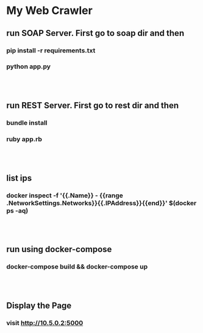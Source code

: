 # My Web Crawler
## run SOAP Server. First go to soap dir and then
### pip install -r requirements.txt
### python app.py
<br />
<br />

## run REST Server. First go to rest dir and then
### bundle install
### ruby app.rb
<br />
<br />

## list ips
### docker inspect -f '{{.Name}} - {{range .NetworkSettings.Networks}}{{.IPAddress}}{{end}}' $(docker ps -aq)
<br />
<br />

## run using docker-compose
### docker-compose build && docker-compose up
<br />
<br />

## Display the Page
### visit http://10.5.0.2:5000
